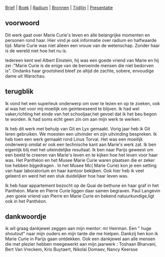 [Brief](brief.md) | [Boek](boek/inhoudsopgave.md) | [Radium](radium.md) | [Bronnen](bibliografie.md) | [Tijdlijn](https://cdn.knightlab.com/libs/timeline3/latest/embed/index.html?source=1E-iVJlxIhEdE5K3mXC_vnQod_FRKKTVz-mWdT42EE0s&font=Default&lang=nl&initial_zoom=2&height=650) |  [Presentatie](https://gitpitch.com/bloemenmeisje/MarieCurie/master?grs=github&t=moon)

## voorwoord

Dit werk gaat over Marie Curie's leven en alle belangrijke momenten en personen rond haar. Hier vind je ook informatie over radium en halfwaarde tijd. Marie Curie was niet alleen een vrouw van de wetenschap. Zonder haar is de wereld niet hoe het nu is. 

Iedereen kent wel Albert Einstein, hij was een goede vriend van Marie en hij zei :"Marie Curie is de enige van de beroemde mensen die niet bedorven is".
Ondanks haar grootsheid bleef ze altijd de zachte, sobere, envoudige dame uit Warschau.

## terugblik

Ik vond het een superleuk onderwerp om over te lezen en op te zoeken, ook al was het voor mij moeilijk om geintereseerd te blijven. Ik had wel vaker,richting het einde van het schooljaar,het gevoel dat ik het beu begon te worden. Ik had soms echt geen zin om aan mijn werk te werken.

Ik heb dit werk met behulp van Git en Lyx gemaakt. Vorig jaar heb ik Git leren gebruiken. We moesten een uitvinder en zijn uitvinding bespreken. Ik heb toen een werk gemaakt rond Linus Torval. Het was een moeilijk onderwerp omdat er ook een technische kant aan Marie's werk zat. Ik ben eigenlijk blij met het uiteindelijke resultaat. Ik ben naar Parijs geweest om een beeld te creeren van Marie's leven en te kijken hoe het leven voor haar was. Het Panthéon en het Musee Marie Curie waren plaatsen die er zeker toe hebben bijgedragen . In het Musee Mc( Marie Curie) kon je een setting van haar laboratorium en haar kantoor bekijken. Ook hier heb ik veel geleerd en werd het een stuk duidelijker hoe haar leven was.

Ik heb haar appartement bezocht op de Quai de bethune en haar graf in het Panthéon. Marie en Pierre Curie liggen daar samen begraven. Paul Langevin ,een goeie vriend van Pierre en Marie Curie en bekend natuurkundige,ligt ook in het Panthéon.

## dankwoordje

ik wil graag dankjewel zeggen aan mijn mentor: mr Heirman.
Een " huge shoutout" naar mijn ouders en mijn tante die me hielpen. Dankzij hen kon ik Marie Curie in Parijs gaan ontdekken.
Ook een dankjewel aan alle mensen die met plezier hebben meegewerkt aan mijn jaarwerk : Toshaan Bharvani, Bert Van Vreckem, Kris Buytaert, Nikolai Domaev, Nancy Keersse
